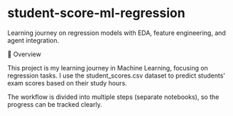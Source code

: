 # student-score-ml-regression
Learning journey on regression models with EDA, feature engineering, and agent integration.

🔎 Overview

This project is my learning journey in Machine Learning, focusing on regression tasks.
I use the student_scores.csv dataset to predict students' exam scores based on their study hours.

The workflow is divided into multiple steps (separate notebooks), so the progress can be tracked clearly.
